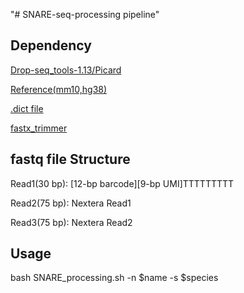 "# SNARE-seq-processing pipeline" 

## Dependency
[Drop-seq_tools-1.13/Picard](https://github.com/broadinstitute/Drop-seq/releases)

[Reference(mm10,hg38)](https://github.com/kundajelab/atac_dnase_pipelines#genome-data)

[.dict file](https://broadinstitute.github.io/picard/command-line-overview.html#CreateSequenceDictionary)

[fastx_trimmer](http://hannonlab.cshl.edu/fastx_toolkit/index.html)

## fastq file Structure 
Read1(30 bp): [12-bp barcode][9-bp UMI]TTTTTTTTT

Read2(75 bp): Nextera Read1

Read3(75 bp): Nextera Read2

## Usage
bash SNARE_processing.sh -n $name -s $species

